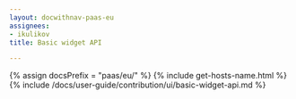 ```yaml
---
layout: docwithnav-paas-eu
assignees:
- ikulikov
title: Basic widget API

---
```


{% assign docsPrefix = "paas/eu/" %}
{% include get-hosts-name.html %}
{% include /docs/user-guide/contribution/ui/basic-widget-api.md %}